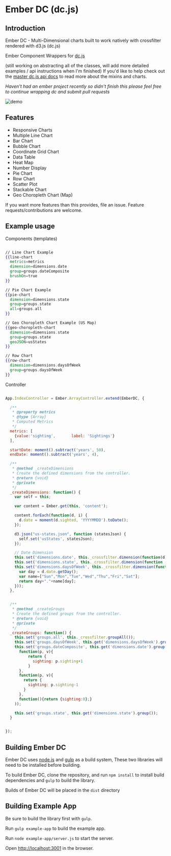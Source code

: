 # Ember DC (dc.js)

## Introduction

Ember DC - Multi-Dimensional charts built to work natively with crossfilter rendered with d3.js (dc.js)

Ember Component Wrappers for [dc.js](http://nickqizhu.github.io/dc.js/)

(still working on abstracting all of the classes, will add more detailed examples / api instructions when I'm finished) If you'd like to help check out the [master dc.js api docs](https://github.com/dc-js/dc.js/blob/master/web/docs/api-latest.md) to read more about the mixins and charts.

*Haven't had an ember project recently so didn't finish this please feel free to continue wrapping dc and submit pull requests*

![demo](http://cl.ly/image/3d2T1A0a2420/Screen%20Shot%202014-02-15%20at%204.36.31%20AM.png)

## Features

- Responsive Charts
- Multiple Line Chart
- Bar Chart
- Bubble Chart
- Coordinate Grid Chart
- Data Table
- Heat Map
- Number Display
- Pie Chart
- Row Chart
- Scatter Plot
- Stackable Chart
- Geo Choropleth Chart (Map)

If you want more features than this provides, file an issue. Feature requests/contributions are welcome.

## Example usage

Components (templates)

```handlebars

// Line Chart Example
{{line-chart
  metrics=metrics
  dimension=dimensions.date
  group=groups.dateComposite
  brushOn=true
}}

// Pie Chart Example
{{pie-chart
  dimension=dimensions.state
  group=groups.state
  all=groups.all
}}

// Geo Choropleth Chart Example (US Map)
{{geo-choropleth-chart
  dimension=dimensions.state
  group=groups.state
  geoJSON=usStates
}}

// Row Chart
{{row-chart
  dimension=dimensions.daysOfWeek
  group=groups.daysOfWeek
}}

```

Controller

```javascript

App.IndexController = Ember.ArrayController.extend(EmberDC, {

  /**
   * @property metrics
   * @type {Array}
   * Computed Metrics
   */
  metrics: [
    {value:'sighting',       label: 'Sightings'}
  ],

  startDate: moment().subtract('years', 50),
  endDate: moment().subtract('years', 4),

  /**
   * @method _createDimensions
   * Create the defined dimensions from the controller.
   * @return {void}
   * @private
   */
  _createDimensions: function() {
    var self = this;

    var content = Ember.get(this, 'content');

    content.forEach(function(d, i) {
      d.date = moment(d.sighted, 'YYYYMMDD').toDate();
    });

    d3.json("us-states.json", function (statesJson) {
      self.set('usStates', statesJson);
    });

    // Date Dimension
    this.set('dimensions.date', this._crossfilter.dimension(function(d) { return d.date; }));
    this.set('dimensions.state', this._crossfilter.dimension(function (d) { return d.state; }));
    this.set('dimensions.daysOfWeek', this._crossfilter.dimension(function (d) {
      var day = d.date.getDay();
      var name=["Sun","Mon","Tue","Wed","Thu","Fri","Sat"];
      return day+"."+name[day];
    }));
  },


  /**
   * @method _createGroups
   * Create the defined groups from the controller.
   * @return {void}
   * @private
   */
  _createGroups: function() {
    this.set('groups.all', this._crossfilter.groupAll());
    this.set('groups.daysOfWeek', this.get('dimensions.daysOfWeek').group());
    this.set('groups.dateComposite', this.get('dimensions.date').group(d3.time.month).reduce(
      function(p, v){
          return {
            sighting: p.sighting+1
          }
      },
      function(p, v){
        return {
          sighting: p.sighting-1
        }
      },
      function(){return {sighting:0};}
    ));

    this.set('groups.state', this.get('dimensions.state').group());
  }


});

```


## Building Ember DC
Ember DC uses [node.js](http://nodejs.org/) and [gulp](http://gulpjs.com/) as a build system,
These two libraries will need to be installed before building.

To build Ember DC, clone the repository, and run `npm install` to install build dependencies
and `gulp` to build the library.

Builds of Ember DC will be placed in the `dist` directory


## Building Example App

Be sure to build the library first with `gulp`.

Run `gulp example-app` to build the example app.

Run `node example-app/server.js` to start the server.

Open [http://localhost:3001](http://localhost:3001) in the browser.
